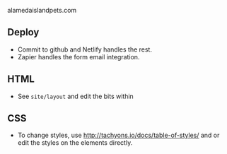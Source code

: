 alamedaislandpets.com

## Deploy
* Commit to github and Netlify handles the rest.
* Zapier handles the form email integration. 

## HTML
* See `site/layout` and edit the bits within

## CSS
* To change styles, use http://tachyons.io/docs/table-of-styles/ and or edit the styles on the elements directly.
